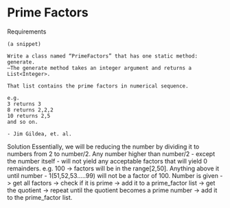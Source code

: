 # Prime Factors

Requirements

`(a snippet)`
```
Write a class named “PrimeFactors” that has one static method: generate.
–The generate method takes an integer argument and returns a List<Integer>.
 
That list contains the prime factors in numerical sequence.
 
e.g. 
3 returns 3
8 returns 2,2,2 
10 returns 2,5
and so on.

- Jim Gildea, et. al.
```

Solution
Essentially, we will be reducing the number by dividing it to numbers from 2 to number/2. Any number higher than number/2 - except the number itself - will not yield any acceptable factors that will yield 0 remainders.
e.g. 100 -> factors will be in the range[2,50]. Anything above it until number - 1(51,52,53.....99) will not be a factor of 100.
Number is given -> get all factors -> check if it is prime -> add it to a prime_factor list -> get the quotient -> repeat until the quotient becomes a prime number -> add it to the prime_factor list.